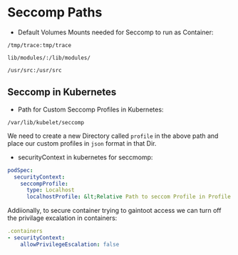 # Seccomp Paths

- Default Volumes Mounts needed for Seccomp to run as Container:

`/tmp/trace:tmp/trace`

`lib/modules/:/lib/modules/`

`/usr/src:/usr/src`


## Seccomp in Kubernetes

- Path for Custom Seccomp Profiles in Kubernetes:

`/var/lib/kubelet/seccomp`

We need to create a new Directory called `profile` in the above path and place our custom profiles in `json` format in that Dir.

- securityContext in kubernetes for seccmomp:
```yaml
podSpec:
  securityContext:
    seccompProfile:
      type: Localhost
      localhostProfile: &lt;Relative Path to seccom Profile in Profile Dir of the path mentione above
```
Addiionally, to secure container trying to gaintoot access we can turn off the privilage excalation in containers:

```yaml
.containers
- securityContext:
    allowPrivilegeEscalation: false
```
